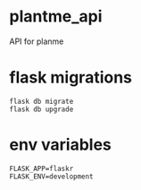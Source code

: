 # plantme_api
API for planme

# flask migrations
```
flask db migrate
flask db upgrade
```

# env variables
```
FLASK_APP=flaskr
FLASK_ENV=development
```
